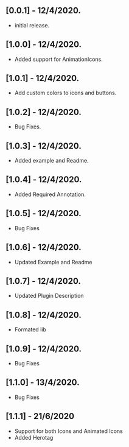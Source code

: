 ## [0.0.1] - 12/4/2020.

* initial release.

## [1.0.0] - 12/4/2020.

* Added support for AnimationIcons.

## [1.0.1] - 12/4/2020.

* Add custom colors to icons and buttons.

## [1.0.2] - 12/4/2020.

* Bug Fixes.

## [1.0.3] - 12/4/2020.

* Added example and Readme.

## [1.0.4] - 12/4/2020.

* Added Required Annotation.

## [1.0.5] - 12/4/2020.

* Bug Fixes

## [1.0.6] - 12/4/2020.

* Updated Example and Readme

## [1.0.7] - 12/4/2020.

* Updated Plugin Description

## [1.0.8] - 12/4/2020.

* Formated lib 

## [1.0.9] - 12/4/2020.

* Bug Fixes

## [1.1.0] - 13/4/2020.

* Bug Fixes

## [1.1.1] - 21/6/2020

* Support for both Icons and Animated Icons
* Added Herotag 